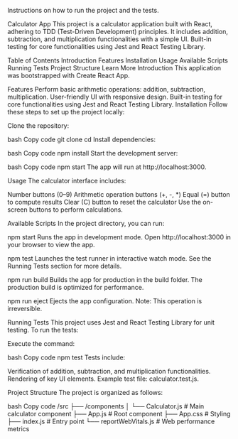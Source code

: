 Instructions on how to run the project and the tests.

Calculator App
This project is a calculator application built with React, adhering to TDD (Test-Driven Development) principles. It includes addition, subtraction, and multiplication functionalities with a simple UI. Built-in testing for core functionalities using Jest and React Testing Library.

Table of Contents
Introduction
Features
Installation
Usage
Available Scripts
Running Tests
Project Structure
Learn More
Introduction
This application was bootstrapped with Create React App.

Features
Perform basic arithmetic operations: addition, subtraction, multiplication.
User-friendly UI with responsive design.
Built-in testing for core functionalities using Jest and React Testing Library.
Installation
Follow these steps to set up the project locally:

Clone the repository:

bash
Copy code
git clone <repository-url>
cd <repository-folder>
Install dependencies:

bash
Copy code
npm install
Start the development server:

bash
Copy code
npm start
The app will run at http://localhost:3000.

Usage
The calculator interface includes:

Number buttons (0–9)
Arithmetic operation buttons (+, -, *)
Equal (=) button to compute results
Clear (C) button to reset the calculator
Use the on-screen buttons to perform calculations.

Available Scripts
In the project directory, you can run:

npm start
Runs the app in development mode. Open http://localhost:3000 in your browser to view the app.

npm test
Launches the test runner in interactive watch mode. See the Running Tests section for more details.

npm run build
Builds the app for production in the build folder. The production build is optimized for performance.

npm run eject
Ejects the app configuration. Note: This operation is irreversible.

Running Tests
This project uses Jest and React Testing Library for unit testing. To run the tests:

Execute the command:

bash
Copy code
npm test
Tests include:

Verification of addition, subtraction, and multiplication functionalities.
Rendering of key UI elements.
Example test file: calculator.test.js.

Project Structure
The project is organized as follows:

bash
Copy code
/src
  ├── /components
  │     └── Calculator.js   # Main calculator component
  ├── App.js                # Root component
  ├── App.css               # Styling
  ├── index.js              # Entry point
  └── reportWebVitals.js    # Web performance metrics